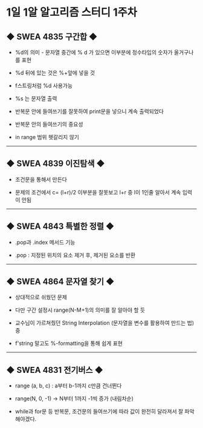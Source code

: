 # 1일 1알 알고리즘 스터디 1주차

## ◆ SWEA 4835 구간합 ◆

- %d의 의미 - 문자열 중간에 % d 가 있으면 이부분에 정수타입의 숫자가 올거구나를 표현

- %d 뒤에 있는 것은 %+앞에 넣을 것

- f스트링처럼 %d 사용가능

- %s 는 문자열 출력

- 반복문 안에 들여쓰기를 잘못하여 print문을 넣으니 계속 출력되었다

- 반복문 안의 들여쓰기의 중요성

- in range 범위 헷갈리지 않기

---

## ◆ SWEA 4839 이진탐색 ◆

- 조건문을 통해서 만든다

- 문제의 조건에서 c= (l+r)/2 이부분을 잘못보고 l+r 중 l이 1인줄 알아서 계속 입력이 안됨

---

## ◆ SWEA 4843 특별한 정렬 ◆

- .pop과 .index 메서드 기능

- .pop : 지정된 위치의 요소 제거 후, 제거된 요소를 반환

---

## ◆ SWEA 4864 문자열 찾기 ◆

- 상대적으로 쉬웠던 문제

- 다만 구간 설정시 range(N-M+1)의 의미를 잘 알아야 할 듯

- 교수님이 가르쳐줬던 String Interpolation (문자열을 변수를 활용하여 만드는 법) 중

- f'string 말고도 %-formatting을 통해 쉽게 표현

---

## ◆ SWEA 4831 전기버스 ◆

- range (a, b, c) : a부터 b-1까지 c만큼 건너뛴다

- range(N, 0, -1) -> N부터 1까지 -1씩 증가 (내림차순)

- while과 for문 등 반복문, 조건문의 들여쓰기에 따라 값이 완전히 달라져서 잘 파악해야겠다.
